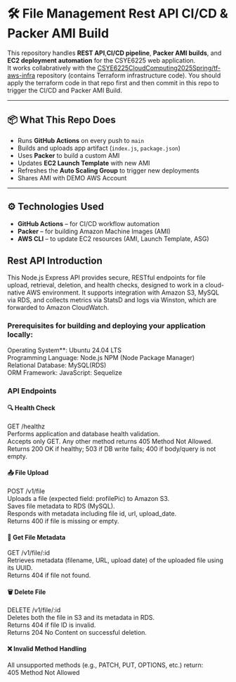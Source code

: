 # 🛠️ File Management Rest API CI/CD & Packer AMI Build

This repository handles **REST API**,**CI/CD pipeline**, **Packer AMI builds**, and **EC2 deployment automation** for the CSYE6225 web application.  
It works collabratively with the [CSYE6225CloudComputing2025Spring/tf-aws-infra](https://github.com/CSYE6225CloudComputing2025Spring/tf-aws-infra) repository (contains Terraform infrastructure code). You should apply the terraform code in that repo first and then commit in this repo to trigger the CI/CD and Packer AMI Build.

---

## 📦 What This Repo Does

- Runs **GitHub Actions** on every push to `main`
- Builds and uploads app artifact (`index.js`, `package.json`)
- Uses **Packer** to build a custom AMI
- Updates **EC2 Launch Template** with new AMI
- Refreshes the **Auto Scaling Group** to trigger new deployments
- Shares AMI with DEMO AWS Account

---

## ⚙️ Technologies Used

- **GitHub Actions** – for CI/CD workflow automation
- **Packer** – for building Amazon Machine Images (AMI)
- **AWS CLI** – to update EC2 resources (AMI, Launch Template, ASG)

## Rest API Introduction
This Node.js Express API provides secure, RESTful endpoints for file upload, retrieval, deletion, and health checks, designed to work in a cloud-native AWS environment. It supports integration with Amazon S3, MySQL via RDS, and collects metrics via StatsD and logs via Winston, which are forwarded to Amazon CloudWatch.

### Prerequisites for building and deploying your application locally:
Operating System**: Ubuntu 24.04 LTS  
Programming Language: Node.js 
NPM (Node Package Manager)   
Relational Database: MySQL(RDS)  
ORM Framework: JavaScript: Sequelize  

### API Endpoints  
#### 🔍 Health Check  
GET /healthz  
Performs application and database health validation.  
Accepts only GET. Any other method returns 405 Method Not Allowed.  
Returns 200 OK if healthy; 503 if DB write fails; 400 if body/query is not empty.  

#### 📤 File Upload    
POST /v1/file  
Uploads a file (expected field: profilePic) to Amazon S3.  
Saves file metadata to RDS (MySQL).  
Responds with metadata including file id, url, upload_date.  
Returns 400 if file is missing or empty.  

#### 📄 Get File Metadata  
GET /v1/file/:id  
Retrieves metadata (filename, URL, upload date) of the uploaded file using its UUID.  
Returns 404 if file not found.  

#### 🗑️ Delete File    
DELETE /v1/file/:id  
Deletes both the file in S3 and its metadata in RDS.  
Returns 404 if file ID is invalid.  
Returns 204 No Content on successful deletion.  

#### ❌ Invalid Method Handling  
All unsupported methods (e.g., PATCH, PUT, OPTIONS, etc.) return:   
405 Method Not Allowed   








